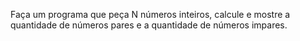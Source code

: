 Faça um programa que peça N números inteiros,
calcule e mostre a quantidade de números pares
e a quantidade de números impares.
